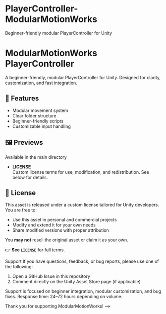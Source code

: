 # PlayerController-ModularMotionWorks
Beginner-friendly modular PlayerController for Unity
# ModularMotionWorks PlayerController

A beginner-friendly, modular PlayerController for Unity. Designed for clarity, customization, and fast integration.

## 🚀 Features
- Modular movement system
- Clear folder structure
- Beginner-friendly scripts
- Customizable input handling

## 🖼️ Previews
Available in the main directory

- **LICENSE**  
  Custom license terms for use, modification, and redistribution. See below for details.

## 📜 License

This asset is released under a custom license tailored for Unity developers. You are free to:

- Use this asset in personal and commercial projects
- Modify and extend it for your own needs
- Share modified versions with proper attribution

You **may not** resell the original asset or claim it as your own.

👉 **See [`LICENSE`](./LICENSE)** for full terms.



Support
If you have questions, feedback, or bug reports, please use one of the following:

1. Open a GitHub Issue in this repository
2. Comment directly on the Unity Asset Store page (if applicable)

Support is focused on beginner integration, modular customization, and bug fixes.
Response time: 24–72 hours depending on volume.

Thank you for supporting ModularMotionWorks!
-->
